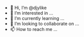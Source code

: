 - 👋 Hi, I’m @djylike
- 👀 I’m interested in ...
- 🌱 I’m currently learning ...
- 💞️ I’m looking to collaborate on ...
- 📫 How to reach me ...

<!---
djylike/djylike is a ✨ special ✨ repository because its `README.md` (this file) appears on your GitHub profile.
You can click the Preview link to take a look at your changes.
--->
